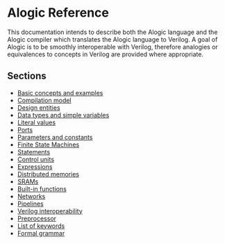 # Alogic Reference

This documentation intends to describe both the Alogic language and the Alogic
compiler which translates the Alogic language to Verilog. A goal of Alogic is to
be smoothly interoperable with Verilog, therefore analogies or equivalences to
concepts in Verilog are provided where appropriate.

## Sections

- [Basic concepts and examples](concepts.md)
- [Compilation model](compilation.md)
- [Design entities](entities.md)
- [Data types and simple variables](types.md)
- [Literal values](literals.md)
- [Ports](ports.md)
- [Parameters and constants](params.md)
- [Finite State Machines](fsms.md)
- [Statements](statements.md)
- [Control units](control.md)
- [Expressions]()
- [Distributed memories](memories.md)
- [SRAMs](srams.md)
- [Built-in functions](builtins.md)
- [Networks](networks.md)
- [Pipelines](pipelines.md)
- [Verilog interoperability](interop.md)
- [Preprocessor](preproc.md)
- [List of keywords](../src/main/antlr4/AlogicLexer.g4#L133)
- [Formal grammar](../src/main/antlr4/AlogicParser.g4#L27)
